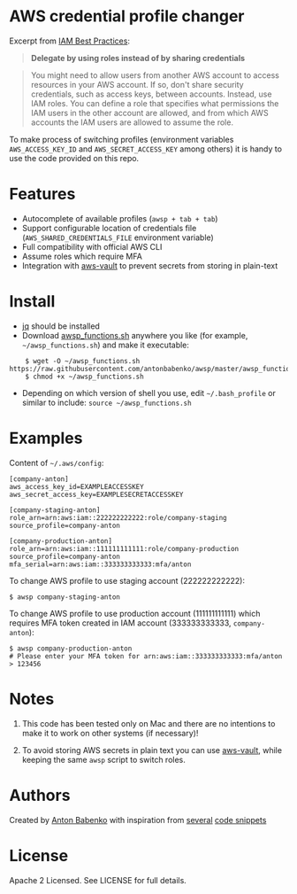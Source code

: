 # AWS credential profile changer

Excerpt from [IAM Best Practices](http://docs.aws.amazon.com/IAM/latest/UserGuide/best-practices.html#delegate-using-roles):

> **Delegate by using roles instead of by sharing credentials**
    
> You might need to allow users from another AWS account to access resources in your AWS account. If so, don't share security credentials, such as access keys, between accounts. Instead, use IAM roles. You can define a role that specifies what permissions the IAM users in the other account are allowed, and from which AWS accounts the IAM users are allowed to assume the role.

To make process of switching profiles (environment variables `AWS_ACCESS_KEY_ID` and `AWS_SECRET_ACCESS_KEY` among others) it is handy to use the code provided on this repo.

Features
========

* Autocomplete of available profiles (`awsp + tab + tab`)
* Support configurable location of credentials file (`AWS_SHARED_CREDENTIALS_FILE` environment variable)
* Full compatibility with official AWS CLI
* Assume roles which require MFA
* Integration with [aws-vault](https://github.com/99designs/aws-vault) to prevent secrets from storing in plain-text

Install
=======

* [jq](https://stedolan.github.io/jq/) should be installed
* Download [awsp_functions.sh](https://raw.githubusercontent.com/antonbabenko/awsp/master/awsp_functions.sh) anywhere you like (for example, `~/awsp_functions.sh`) and make it executable:

```
    $ wget -O ~/awsp_functions.sh https://raw.githubusercontent.com/antonbabenko/awsp/master/awsp_functions.sh
    $ chmod +x ~/awsp_functions.sh
   ```
   
* Depending on which version of shell you use, edit `~/.bash_profile` or similar to include: `source ~/awsp_functions.sh`


Examples
========

Content of `~/.aws/config`:
```
[company-anton]
aws_access_key_id=EXAMPLEACCESSKEY
aws_secret_access_key=EXAMPLESECRETACCESSKEY

[company-staging-anton]
role_arn=arn:aws:iam::222222222222:role/company-staging
source_profile=company-anton

[company-production-anton]
role_arn=arn:aws:iam::111111111111:role/company-production
source_profile=company-anton
mfa_serial=arn:aws:iam::333333333333:mfa/anton
```

To change AWS profile to use staging account (222222222222):

    $ awsp company-staging-anton
    
To change AWS profile to use production account (111111111111) which requires MFA token created in IAM account (333333333333, `company-anton`):

    $ awsp company-production-anton
    # Please enter your MFA token for arn:aws:iam::333333333333:mfa/anton
    > 123456
    
Notes
=====

1. This code has been tested only on Mac and there are no intentions to make it to work on other systems (if necessary)!

1. To avoid storing AWS secrets in plain text you can use [aws-vault](https://github.com/99designs/aws-vault), while keeping the same `awsp` script to switch roles.

Authors
=======

Created by [Anton Babenko](https://github.com/antonbabenko) with inspiration from [several](https://github.com/antonosmond/bash_profile/blob/master/.bash_profile) [code snippets](http://www.jayway.com/2015/09/25/aws-cli-profile-management-made-easy/)

License
=======

Apache 2 Licensed. See LICENSE for full details.
